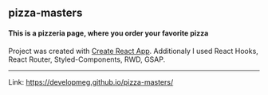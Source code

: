 ## pizza-masters

#### This is a pizzeria page, where you order your favorite pizza

Project was created with [Create React App](https://github.com/facebook/create-react-app). Additionaly I used React Hooks, React Router, Styled-Components, RWD, GSAP.

---

Link: https://developmeg.github.io/pizza-masters/
